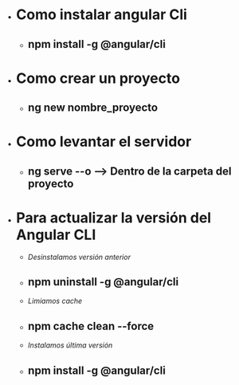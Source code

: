 - # Como instalar angular Cli
    - ## npm install -g @angular/cli

- # Como crear un proyecto
    - ## ng new nombre_proyecto

- # Como levantar el servidor
    - ## ng serve --o --> Dentro de la carpeta del proyecto

- # Para actualizar la versión del Angular CLI 
    - *Desinstalamos versión anterior*
    - ## npm uninstall -g @angular/cli
    - *Limiamos cache*
    - ## npm cache clean --force
    - *Instalamos última versión*
    - ## npm install -g @angular/cli